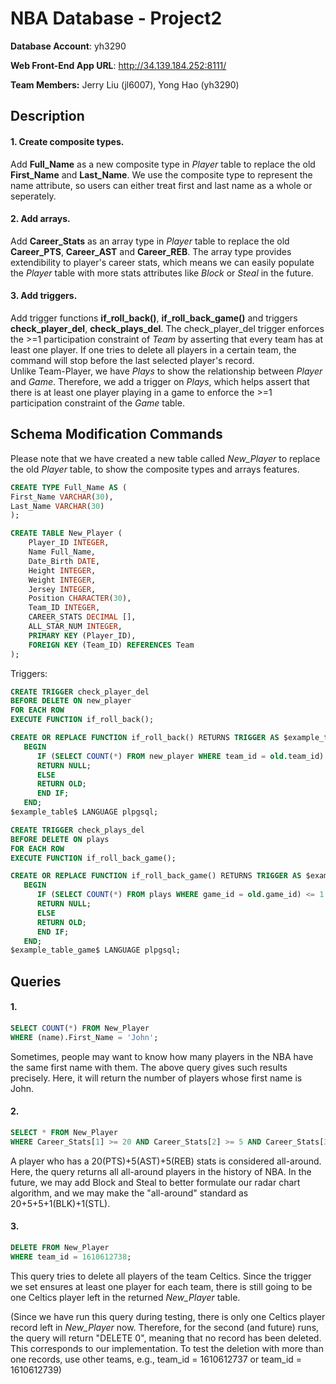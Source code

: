 # NBA Database - Project2

**Database Account**: yh3290

**Web Front-End App URL**: http://34.139.184.252:8111/

**Team Members:** Jerry Liu (jl6007), Yong Hao (yh3290)

## Description
#### 1. Create composite types.
Add **Full_Name** as a new composite type in _Player_ table to replace the old **First_Name** and **Last_Name**. We use the composite type to represent the name attribute, so users can either treat first and last name as a whole or seperately.

#### 2. Add arrays.
Add **Career_Stats** as an array type in _Player_ table to replace the old **Career_PTS**, **Career_AST** and **Career_REB**. The array type provides extendibility to player's career stats, which means we can easily populate the _Player_ table with more stats attributes like _Block_ or _Steal_ in the future.

#### 3. Add triggers.
Add trigger functions **if_roll_back()**, **if_roll_back_game()** and triggers **check_player_del**, **check_plays_del**. The check_player_del trigger enforces the >=1 participation constraint of _Team_ by asserting that every team has at least one player. If one tries to delete all players in a certain team, the command will stop before the last selected player's record. \
Unlike Team-Player, we have _Plays_ to show the relationship between _Player_ and _Game_. Therefore, we add a trigger on _Plays_, which helps assert that there is at least one player playing in a game to enforce the >=1 participation constraint of the _Game_ table.

## Schema Modification Commands
Please note that we have created a new table called _New_Player_ to replace the old _Player_ table, to show the composite types and arrays features.
```sql
CREATE TYPE Full_Name AS (
First_Name VARCHAR(30),
Last_Name VARCHAR(30)
);
```

```sql
CREATE TABLE New_Player (
	Player_ID INTEGER,
	Name Full_Name,
	Date_Birth DATE,
	Height INTEGER,
	Weight INTEGER,
	Jersey INTEGER,
	Position CHARACTER(30),
	Team_ID INTEGER,
	CAREER_STATS DECIMAL [],
	ALL_STAR_NUM INTEGER,
	PRIMARY KEY (Player_ID),
	FOREIGN KEY (Team_ID) REFERENCES Team
);
```

Triggers:
```sql
CREATE TRIGGER check_player_del
BEFORE DELETE ON new_player
FOR EACH ROW
EXECUTE FUNCTION if_roll_back();

CREATE OR REPLACE FUNCTION if_roll_back() RETURNS TRIGGER AS $example_table$
   BEGIN
      IF (SELECT COUNT(*) FROM new_player WHERE team_id = old.team_id) <= 1 THEN
      RETURN NULL;
      ELSE
      RETURN OLD; 
      END IF;
   END;
$example_table$ LANGUAGE plpgsql;
```
```sql
CREATE TRIGGER check_plays_del
BEFORE DELETE ON plays
FOR EACH ROW
EXECUTE FUNCTION if_roll_back_game();

CREATE OR REPLACE FUNCTION if_roll_back_game() RETURNS TRIGGER AS $example_table_game$
   BEGIN
      IF (SELECT COUNT(*) FROM plays WHERE game_id = old.game_id) <= 1 THEN
      RETURN NULL;
      ELSE
      RETURN OLD; 
      END IF;
   END;
$example_table_game$ LANGUAGE plpgsql;
```

## Queries
#### 1.
```sql
SELECT COUNT(*) FROM New_Player
WHERE (name).First_Name = 'John';
```
Sometimes, people may want to know how many players in the NBA have the same first name with them. The above query gives such results precisely. Here, it will return the number of players whose first name is John.

#### 2.
```sql
SELECT * FROM New_Player
WHERE Career_Stats[1] >= 20 AND Career_Stats[2] >= 5 AND Career_Stats[3] >= 5;
```
A player who has a 20(PTS)+5(AST)+5(REB) stats is considered all-around. Here, the query returns all all-around players in the history of NBA. In the future, we may add Block and Steal to better formulate our radar chart algorithm, and we may make the "all-around" standard as 20+5+5+1(BLK)+1(STL).

#### 3. 
```sql
DELETE FROM New_Player
WHERE team_id = 1610612738;
```
This query tries to delete all players of the team Celtics. Since the trigger we set ensures at least one player for each team, there is still going to be one Celtics player left in the returned _New_Player_ table.

(Since we have run this query during testing, there is only one Celtics player record left in _New_Player_ now. Therefore, for the second (and future) runs, the query will return "DELETE 0", meaning that no record has been deleted. This corresponds to our implementation. To test the deletion with more than one records, use other teams, e.g., team_id = 1610612737 or team_id = 1610612739)
